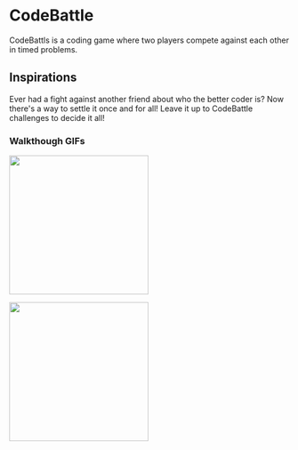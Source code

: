 # CodeBattle #

CodeBattls is a coding game where two players compete against each other in timed problems. 


## Inspirations ##
Ever had a fight against another friend about who the better coder is? Now there's a way to settle it once and for all! Leave it up to CodeBattle challenges to decide it all!

### Walkthough GIFs
<img src="http://g.recordit.co/rMCdYGTBnx.gif" width=250><br>

<img src = "http://g.recordit.co/nft3i6JnE9.gif" width = 250><br>
